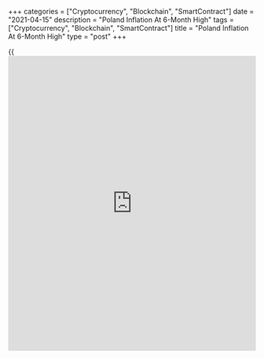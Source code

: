 +++
categories = ["Cryptocurrency", "Blockchain", "SmartContract"]
date = "2021-04-15"
description = "Poland Inflation At 6-Month High"
tags = ["Cryptocurrency", "Blockchain", "SmartContract"]
title = "Poland Inflation At 6-Month High"
type = "post"
+++

{{<iframe id="large-banner" src="https://www.bounty.group/#slide=25.0" width="100%" height="600" scrolling="no" style="border: 0px solid rgb(216, 221, 230); border-radius: 3px;">}}

Poland's consumer price inflation rose to the highest level in six
months in March, preliminary data from Statistics Poland showed on
Thursday.

The consumer price index rose 3.2 percent year-on-year in March,
following a 2.4 percent increase in February. Economists had expected
the inflation to rise 2.6 percent.

Communication cost grew 7.4 percent yearly in March. Prices for
education gained 5.5 percent and those of transport rose by 5.4 percent.

Prices recreation and culture, and restaurant and hotel increased by 4.9
percent and 4.6 percent, respectively.

On a month-on-month basis, consumer prices rose 1.0 percent in March,
following a 0.5 percent growth in previous month. Economists had
forecast a rise of 0.6 percent.

For comments and feedback [contact](https://www.playgroundfx.com/contact/): editorial@rtt[news](https://www.letsplayfx.com/blog/forex-news-website/).com

[Economic News][1]

 **What parts of the world are seeing the best (and worst) economic
performances lately? Click[here][2] to check out our [Econ Scorecard][2]
and find out! See up-to-the-moment [ranking](https://www.playgroundfx.com/blog/crypto-exchange-ranking/)s for the best and worst
performers in [GDP][3], [unemployment rate][4], [inflation][2] and much
more.**

   1. www.rtt[news](https://www.letsplayfx.com/blog/forex-news-website/).com/Content/EconomicNews.aspx
   2. www.rtt[news](https://www.letsplayfx.com/blog/forex-news-website/).com/economic-scorecard/world-rank/CPI/highest-performance.aspx
   3. www.rtt[news](https://www.letsplayfx.com/blog/forex-news-website/).com/economic-scorecard/world-rank/GDP/highest-performance.aspx
   4. www.rtt[news](https://www.letsplayfx.com/blog/forex-news-website/).com/economic-scorecard/world-rank/unemployment-rate/lowest-performance.aspx